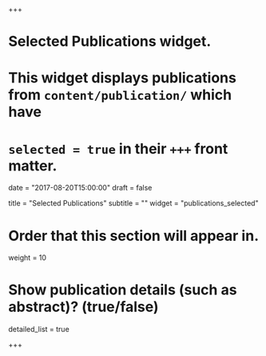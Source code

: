 +++
# Selected Publications widget.
# This widget displays publications from `content/publication/` which have
# `selected = true` in their `+++` front matter.

date = "2017-08-20T15:00:00"
draft = false

title = "Selected Publications"
subtitle = ""
widget = "publications_selected"

# Order that this section will appear in.
weight = 10

# Show publication details (such as abstract)? (true/false)
detailed_list = true

+++

